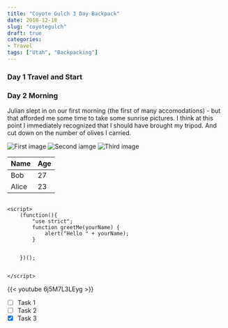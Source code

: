 ```yaml
---
title: "Coyote Gulch 3 Day Backpack"
date: 2018-12-18
slug: "coyotegulch"
draft: true
categories: 
- Travel
tags: ["Utah", "Backpacking"]
---
```


### Day 1 Travel and Start

### Day 2 Morning

Julian slept in on our first morning (the first of many accomodations) - but that afforded me some time to take some sunrise pictures.  I think at this point I immediately recognized that I should have brought my tripod.  And cut down on the number of olives I carried.

![First image](/img/DSC_8736.jpg)
![Second iamge](/img/DSC_8746.jpg)
![Third image](/img/DSC_8763.jpg)

   Name | Age
--------|------
    Bob | 27
  Alice | 23

```

<script>
    (function(){
        "use strict";
        function greetMe(yourName) {
            alert("Hello " + yourName);
        }
    
        
    })();

    
</script>
```

{{< youtube 6j5M7L3LEyg >}}

- [ ] Task 1
- [ ] Task 2
- [x] Task 3
